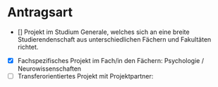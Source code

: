 # Antragsart

- [] Projekt im Studium Generale, welches sich an eine breite Studierendenschaft aus unterschiedlichen 
Fächern und Fakultäten richtet.
- [x] Fachspezifisches Projekt im Fach/in den Fächern: Psychologie / Neurowissenschaften
- [ ] Transferorientiertes Projekt mit Projektpartner:
